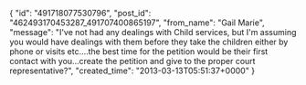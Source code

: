  {
   "id": "491718077530796",
   "post_id": "462493170453287_491707400865197",
   "from_name": "Gail Marie",
   "message": "I've not had any dealings with Child services, but I'm assuming you would have dealings with them before they take the children either by phone or visits etc....the best time for the petition would be their first contact with you...create the petition and give to the proper court representative?",
   "created_time": "2013-03-13T05:51:37+0000"
 }
